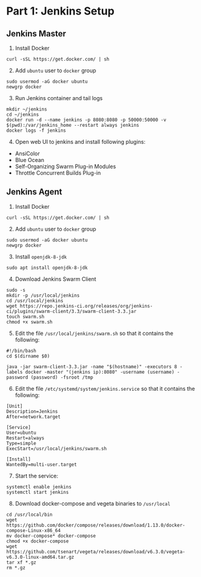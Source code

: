 # Part 1: Jenkins Setup

## Jenkins Master

1. Install Docker
```
curl -sSL https://get.docker.com/ | sh
```

2. Add `ubuntu` user to `docker` group
```
sudo usermod -aG docker ubuntu
newgrp docker
```

3. Run Jenkins container and tail logs
```
mkdir ~/jenkins
cd ~/jenkins
docker run -d --name jenkins -p 8080:8080 -p 50000:50000 -v $(pwd):/var/jenkins_home --restart always jenkins
docker logs -f jenkins
```

4. Open web UI to jenkins and install following plugins:
- AnsiColor
- Blue Ocean
- Self-Organizing Swarm Plug-in Modules
- Throttle Concurrent Builds Plug-in

## Jenkins Agent

1. Install Docker
```
curl -sSL https://get.docker.com/ | sh
```

2. Add `ubuntu` user to `docker` group
```
sudo usermod -aG docker ubuntu
newgrp docker
```

3. Install `openjdk-8-jdk`
```
sudo apt install openjdk-8-jdk
```

4. Download Jenkins Swarm Client
```
sudo -s
mkdir -p /usr/local/jenkins
cd /usr/local/jenkins
wget https://repo.jenkins-ci.org/releases/org/jenkins-ci/plugins/swarm-client/3.3/swarm-client-3.3.jar
touch swarm.sh
chmod +x swarm.sh
```

5. Edit the file `/usr/local/jenkins/swarm.sh` so that it contains the following:
```
#!/bin/bash
cd $(dirname $0)

java -jar swarm-client-3.3.jar -name "$(hostname)" -executors 8 -labels docker -master "(jenkins ip):8080" -username (username) -password (password) -fsroot /tmp
```

6. Edit the file `/etc/systemd/system/jenkins.service` so that it contains the following:
```
[Unit]
Description=Jenkins
After=network.target

[Service]
User=ubuntu
Restart=always
Type=simple
ExecStart=/usr/local/jenkins/swarm.sh

[Install]
WantedBy=multi-user.target
```

7. Start the service:
```
systemctl enable jenkins
systemctl start jenkins
```

8. Download docker-compose and vegeta binaries to `/usr/local`
```
cd /usr/local/bin
wget https://github.com/docker/compose/releases/download/1.13.0/docker-compose-Linux-x86_64
mv docker-compose* docker-compose
chmod +x docker-compose
wget https://github.com/tsenart/vegeta/releases/download/v6.3.0/vegeta-v6.3.0-linux-amd64.tar.gz
tar xf *.gz
rm *.gz
```
